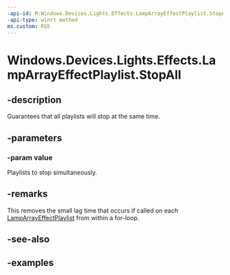 ```yaml
---
-api-id: M:Windows.Devices.Lights.Effects.LampArrayEffectPlaylist.StopAll(Windows.Foundation.Collections.IIterable{Windows.Devices.Lights.Effects.LampArrayEffectPlaylist})
-api-type: winrt method
ms.custom: RS5
---
```


<!-- Method syntax.
public void LampArrayEffectPlaylist.StopAll(IIterable<LampArrayEffectPlaylist> value)
-->

# Windows.Devices.Lights.Effects.LampArrayEffectPlaylist.StopAll

## -description
Guarantees that all playlists will stop at the same time.

## -parameters
### -param value
Playlists to stop simultaneously.

## -remarks
This removes the small lag time that occurs if called on each [LampArrayEffectPlaylist](lamparrayeffectplaylist.md) from within a for-loop.

## -see-also

## -examples

